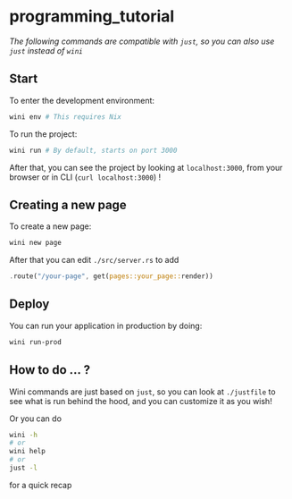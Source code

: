 # programming_tutorial

*The following commands are compatible with `just`, so you can also use `just` instead of `wini`*

## Start

To enter the development environment: 
```sh
wini env # This requires Nix
```

To run the project:
```sh
wini run # By default, starts on port 3000
```

After that, you can see the project by looking at `localhost:3000`, from your browser or in CLI (`curl localhost:3000`) !


## Creating a new page

To create a new page:
```sh
wini new page
```

After that you can edit `./src/server.rs` to add
```rs
.route("/your-page", get(pages::your_page::render))
```


## Deploy

You can run your application in production by doing:
```sh
wini run-prod
```


## How to do ... ?

Wini commands are just based on `just`, so you can look at `./justfile` to see what is run behind the hood, and you can customize it as you wish!

Or you can do 
```sh
wini -h
# or
wini help
# or
just -l
```
for a quick recap
